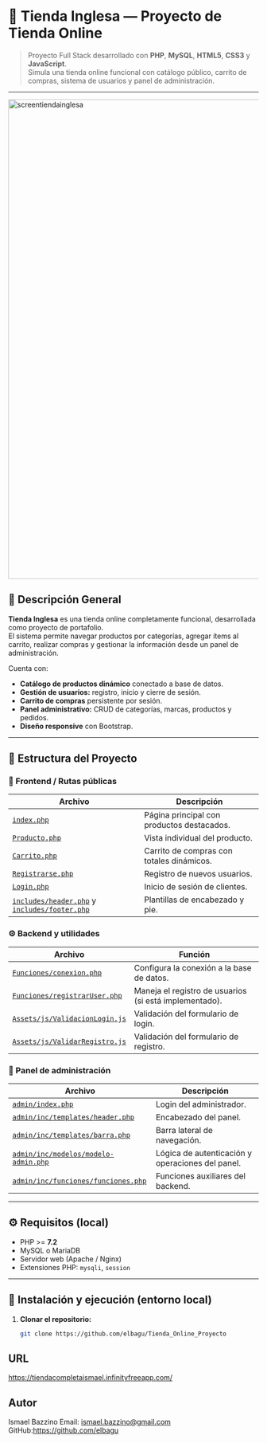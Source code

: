 # 🛒 Tienda Inglesa — Proyecto de Tienda Online 

> Proyecto Full Stack desarrollado con **PHP**, **MySQL**, **HTML5**, **CSS3** y **JavaScript**.  
> Simula una tienda online funcional con catálogo público, carrito de compras, sistema de usuarios y panel de administración.

---
<img width="1907" height="963" alt="screentiendainglesa" src="https://github.com/user-attachments/assets/8307a0c4-8a7c-455b-b580-5864803357f2" />

## 🚀 Descripción General

**Tienda Inglesa** es una tienda online completamente funcional, desarrollada como proyecto de portafolio.  
El sistema permite navegar productos por categorías, agregar ítems al carrito, realizar compras y gestionar la información desde un panel de administración.

Cuenta con:
- **Catálogo de productos dinámico** conectado a base de datos.
- **Gestión de usuarios:** registro, inicio y cierre de sesión.
- **Carrito de compras** persistente por sesión.
- **Panel administrativo:** CRUD de categorías, marcas, productos y pedidos.
- **Diseño responsive** con Bootstrap.

---

## 📁 Estructura del Proyecto

### 🧩 Frontend / Rutas públicas
| Archivo | Descripción |
|----------|--------------|
| [`index.php`](TiendaInglesa/index.php) | Página principal con productos destacados. |
| [`Producto.php`](TiendaInglesa/Producto.php) | Vista individual del producto. |
| [`Carrito.php`](TiendaInglesa/Carrito.php) | Carrito de compras con totales dinámicos. |
| [`Registrarse.php`](TiendaInglesa/Registrarse.php) | Registro de nuevos usuarios. |
| [`Login.php`](TiendaInglesa/Login.php) | Inicio de sesión de clientes. |
| [`includes/header.php`](TiendaInglesa/includes/header.php) y [`includes/footer.php`](TiendaInglesa/includes/footer.php) | Plantillas de encabezado y pie. |

### ⚙️ Backend y utilidades
| Archivo | Función |
|----------|----------|
| [`Funciones/conexion.php`](TiendaInglesa/Funciones/conexion.php) | Configura la conexión a la base de datos. |
| [`Funciones/registrarUser.php`](TiendaInglesa/Funciones/registrarUser.php) | Maneja el registro de usuarios (si está implementado). |
| [`Assets/js/ValidacionLogin.js`](TiendaInglesa/Assets/js/ValidacionLogin.js) | Validación del formulario de login. |
| [`Assets/js/ValidarRegistro.js`](TiendaInglesa/Assets/js/ValidarRegistro.js) | Validación del formulario de registro. |

### 🔑 Panel de administración
| Archivo | Descripción |
|----------|-------------|
| [`admin/index.php`](TiendaInglesa/admin/index.php) | Login del administrador. |
| [`admin/inc/templates/header.php`](TiendaInglesa/admin/inc/templates/header.php) | Encabezado del panel. |
| [`admin/inc/templates/barra.php`](TiendaInglesa/admin/inc/templates/barra.php) | Barra lateral de navegación. |
| [`admin/inc/modelos/modelo-admin.php`](TiendaInglesa/admin/inc/modelos/modelo-admin.php) | Lógica de autenticación y operaciones del panel. |
| [`admin/inc/funciones/funciones.php`](TiendaInglesa/admin/inc/funciones/funciones.php) | Funciones auxiliares del backend. |

---

## ⚙️ Requisitos (local)

- PHP >= **7.2**
- MySQL o MariaDB
- Servidor web (Apache / Nginx)
- Extensiones PHP: `mysqli`, `session`

---

## 🧠 Instalación y ejecución (entorno local)

1. **Clonar el repositorio:**
   ```bash
   git clone https://github.com/elbagu/Tienda_Online_Proyecto


URL
--------------------------
https://tiendacompletaismael.infinityfreeapp.com/


Autor
-----
Ismael Bazzino
Email: ismael.bazzino@gmail.com
GitHub:https://github.com/elbagu
